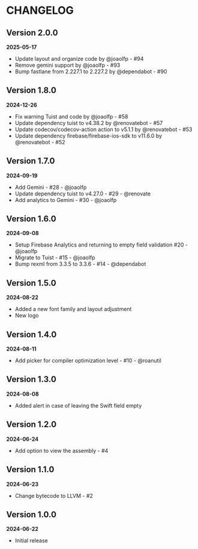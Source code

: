 # CHANGELOG

## Version 2.0.0
**2025-05-17**

- Update layout and organize code by @joaolfp - #94
- Remove gemini support by @joaolfp - #93
- Bump fastlane from 2.227.1 to 2.227.2 by @dependabot - #90

## Version 1.8.0
**2024-12-26**

- Fix warning Tuist and code by @joaolfp - #58
- Update dependency tuist to v4.38.2 by @renovatebot - #57
- Update codecov/codecov-action action to v5.1.1 by @renovatebot - #53
- Update dependency firebase/firebase-ios-sdk to v11.6.0 by @renovatebot - #52

## Version 1.7.0
**2024-09-19**

- Add Gemini - #28 - @joaolfp
- Update dependency tuist to v4.27.0 - #29 - @renovate
- Add analytics to Gemini - #30 - @joaolfp

## Version 1.6.0
**2024-09-08**

- Setup Firebase Analytics and returning to empty field validation #20 - @joaolfp
- Migrate to Tuist - #15 - @joaolfp
- Bump rexml from 3.3.5 to 3.3.6 - #14 - @dependabot

## Version 1.5.0
**2024-08-22**

- Added a new font family and layout adjustment
- New logo

## Version 1.4.0
**2024-08-11**

- Add picker for compiler optimization level - #10 - @roanutil

## Version 1.3.0
**2024-08-08**

- Added alert in case of leaving the Swift field empty

## Version 1.2.0
**2024-06-24**

- Add option to view the assembly - #4

## Version 1.1.0
**2024-06-23**

- Change bytecode to LLVM - #2

## Version 1.0.0
**2024-06-22**

- Initial release
